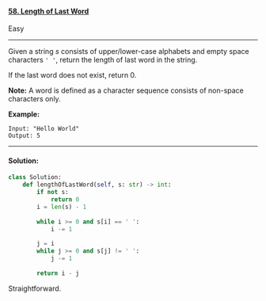 #### [58. Length of Last Word](https://leetcode.com/problems/length-of-last-word/)

Easy

---

Given a string *s* consists of upper/lower-case alphabets and empty space characters `' '`, return the length of last word in the string.

If the last word does not exist, return 0.

**Note:** A word is defined as a character sequence consists of non-space characters only.

**Example:**

```
Input: "Hello World"
Output: 5
```

---

#### Solution:

```python
class Solution:
    def lengthOfLastWord(self, s: str) -> int:
        if not s:
            return 0
        i = len(s) - 1
        
        while i >= 0 and s[i] == ' ':
            i -= 1
        
        j = i
        while j >= 0 and s[j] != ' ':
            j -= 1
        
        return i - j
```

Straightforward.

